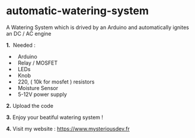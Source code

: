 # automatic-watering-system
A Watering System which is drived by an Arduino and automatically ignites an DC / AC engine

<b>1.</b> 
&nbsp;Needed :
<ul>
 <li>&nbsp;&nbsp;Arduino </li>
 <li>&nbsp;&nbsp;Relay / MOSFET </li>
 <li>&nbsp;&nbsp;LEDs </li>
 <li>&nbsp;&nbsp;Knob </li>
 <li>&nbsp;&nbsp;220, ( 10k for mosfet ) resistors </li>
 <li>&nbsp;&nbsp;Moisture Sensor </li>
 <li>&nbsp;&nbsp;5-12V power supply </li>
 </ul>
 
 
 <b>2.</b>
 Upload the code
 
 <b>3.</b>
 Enjoy your beatiful watering system !
 
 <b>4.</b>
 Visit my website : https://www.mysteriousdev.fr
